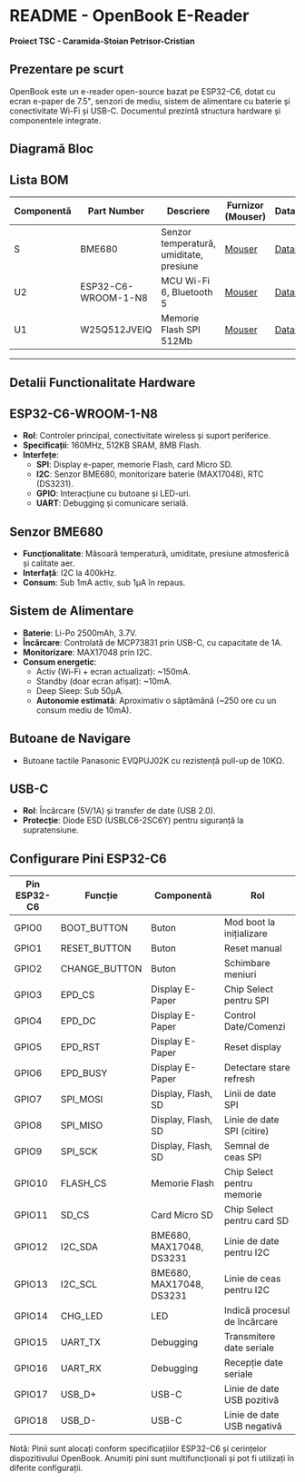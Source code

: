 # README - OpenBook E-Reader

**Proiect TSC - Caramida-Stoian Petrisor-Cristian**

## Prezentare pe scurt

OpenBook este un e-reader open-source bazat pe ESP32-C6, dotat cu ecran e-paper de 7.5", senzori de mediu, sistem de alimentare cu baterie și conectivitate Wi-Fi și USB-C. Documentul prezintă structura hardware și componentele integrate.

## Diagramă Bloc

## Lista BOM

| **Componentă**       | **Part Number**               | **Descriere**                          | **Furnizor (Mouser)**                                                               | **Datasheet**                                                                                 |
|----------------------|------------------------------|----------------------------------------|------------------------------------------------------------------------------------|----------------------------------------------------------------------------------------------|
| S                    | BME680                        | Senzor temperatură, umiditate, presiune | [Mouser](https://eu.mouser.com/ProductDetail/Bosch-Sensortec/BME680)               | [Datasheet](https://www.bosch-sensortec.com/media/boschsensortec/downloads/datasheets/bst-bme680-ds001.pdf) |
| U2                   | ESP32-C6-WROOM-1-N8           | MCU Wi-Fi 6, Bluetooth 5               | [Mouser](https://eu.mouser.com/ProductDetail/Espressif-Systems/ESP32-C6-WROOM-1-N8) | [Datasheet](https://www.espressif.com/sites/default/files/documentation/esp32-c6-wroom-1_datasheet_en.pdf) |
| U1                   | W25Q512JVEIQ                  | Memorie Flash SPI 512Mb               | [Mouser](https://eu.mouser.com/ProductDetail/Winbond/W25Q512JVEIQ)                 | [Datasheet](https://www.winbond.com/resource-files/W25Q512JV%20RevD%2004082020.pdf)              |


---

## Detalii Functionalitate Hardware

## ESP32-C6-WROOM-1-N8

- **Rol**: Controler principal, conectivitate wireless și suport periferice.
- **Specificații**: 160MHz, 512KB SRAM, 8MB Flash.
- **Interfețe**:
  - **SPI**: Display e-paper, memorie Flash, card Micro SD.
  - **I2C**: Senzor BME680, monitorizare baterie (MAX17048), RTC (DS3231).
  - **GPIO**: Interacțiune cu butoane și LED-uri.
  - **UART**: Debugging și comunicare serială.

## Senzor BME680

- **Funcționalitate**: Măsoară temperatură, umiditate, presiune atmosferică și calitate aer.
- **Interfață**: I2C la 400kHz.
- **Consum**: Sub 1mA activ, sub 1µA în repaus.

## Sistem de Alimentare

- **Baterie**: Li-Po 2500mAh, 3.7V.
- **Încărcare**: Controlată de MCP73831 prin USB-C, cu capacitate de 1A.
- **Monitorizare**: MAX17048 prin I2C.
- **Consum energetic**:
  - Activ (Wi-Fi + ecran actualizat): ~150mA.
  - Standby (doar ecran afișat): ~10mA.
  - Deep Sleep: Sub 50µA.
  - **Autonomie estimată**: Aproximativ o săptămână (~250 ore cu un consum mediu de 10mA).

## Butoane de Navigare

- Butoane tactile Panasonic EVQPUJ02K cu rezistență pull-up de 10KΩ.

## USB-C

- **Rol**: Încărcare (5V/1A) și transfer de date (USB 2.0).
- **Protecție**: Diode ESD (USBLC6-2SC6Y) pentru siguranță la supratensiune.


## Configurare Pini ESP32-C6

| **Pin ESP32-C6** | **Funcție**         | **Componentă**         | **Rol**                                    |
|------------------|--------------------|------------------------|--------------------------------------------|
| GPIO0           | BOOT_BUTTON        | Buton                  | Mod boot la inițializare                   |
| GPIO1           | RESET_BUTTON       | Buton                  | Reset manual                               |
| GPIO2           | CHANGE_BUTTON      | Buton                  | Schimbare meniuri                          |
| GPIO3           | EPD_CS             | Display E-Paper        | Chip Select pentru SPI                     |
| GPIO4           | EPD_DC             | Display E-Paper        | Control Date/Comenzi                       |
| GPIO5           | EPD_RST            | Display E-Paper        | Reset display                              |
| GPIO6           | EPD_BUSY           | Display E-Paper        | Detectare stare refresh                    |
| GPIO7           | SPI_MOSI           | Display, Flash, SD     | Linii de date SPI                          |
| GPIO8           | SPI_MISO           | Display, Flash, SD     | Linie de date SPI (citire)                 |
| GPIO9           | SPI_SCK            | Display, Flash, SD     | Semnal de ceas SPI                         |
| GPIO10          | FLASH_CS           | Memorie Flash          | Chip Select pentru memorie                 |
| GPIO11          | SD_CS              | Card Micro SD          | Chip Select pentru card SD                 |
| GPIO12          | I2C_SDA            | BME680, MAX17048, DS3231 | Linie de date pentru I2C                   |
| GPIO13          | I2C_SCL            | BME680, MAX17048, DS3231 | Linie de ceas pentru I2C                   |
| GPIO14          | CHG_LED            | LED                    | Indică procesul de încărcare               |
| GPIO15          | UART_TX            | Debugging              | Transmitere date seriale                    |
| GPIO16          | UART_RX            | Debugging              | Recepție date seriale                       |
| GPIO17          | USB_D+             | USB-C                  | Linie de date USB pozitivă                  |
| GPIO18          | USB_D-             | USB-C                  | Linie de date USB negativă                  |

Notă: Pinii sunt alocați conform specificațiilor ESP32-C6 și cerințelor dispozitivului OpenBook. Anumiți pini sunt multifuncționali și pot fi utilizați în diferite configurații.

